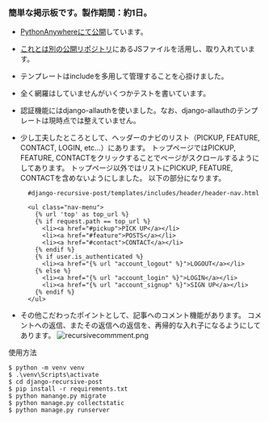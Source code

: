 ### 簡単な掲示板です。製作期間：約1日。
- [PythonAnywhereにて公開](https://maeple5.pythonanywhere.com)しています。
- [これとは別の公開リポジトリ](https://github.com/maeple5/portfolio-CSS-practice)にあるJSファイルを活用し、取り入れています。
- テンプレートはincludeを多用して管理することを心掛けました。
- 全く網羅はしていませんがいくつかテストを書いています。
- 認証機能にはdjango-allauthを使いました。なお、django-allauthのテンプレートは現時点では整えていません。

- 少し工夫したところとして、ヘッダーのナビのリスト（PICKUP, FEATURE, CONTACT, LOGIN, etc...）にあります。
トップページではPICKUP, FEATURE, CONTACTをクリックすることでページがスクロールするようにしてあります。
トップページ以外ではリストにPICKUP, FEATURE, CONTACTを含めないようにしました。
以下の部分になります。

        #django-recursive-post/templates/includes/header/header-nav.html

        <ul class="nav-menu">
          {% url 'top' as top_url %}
          {% if request.path == top_url %}
            <li><a href="#pickup">PICK UP</a></li>
            <li><a href="#feature">POSTS</a></li>
            <li><a href="#contact">CONTACT</a></li>
          {% endif %}
          {% if user.is_authenticated %}
            <li><a href="{% url "account_logout" %}">LOGOUT</a></li>
          {% else %}
            <li><a href="{% url "account_login" %}">LOGIN</a></li>
            <li><a href="{% url "account_signup" %}">SIGN UP</a></li>
          {% endif %}
        </ul>

- その他こだわったポイントとして、記事へのコメント機能があります。
コメントへの返信、またその返信への返信を、再帰的な入れ子になるようにしてあります。
![recursivecommment.png](https://qiita-image-store.s3.ap-northeast-1.amazonaws.com/0/3288404/2fe03f52-a140-c2f7-6aad-bdbdfc80359c.png)

使用方法

    $ python -m venv venv
    $ .\venv\Scripts\activate
    $ cd django-recursive-post
    $ pip install -r requirements.txt
    $ python manange.py migrate
    $ python manage.py collectstatic
    $ python manage.py runserver
